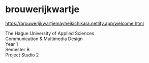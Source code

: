# brouwerijkwartje
https://brouwerijkwartjemayheikichikara.netlify.app/welcome.html

The Hague University of Applied Sciences<br>
Communication & Multimedia Design<br>
Year 1<br>
Semester B<br>
Project Studio 2<br>
